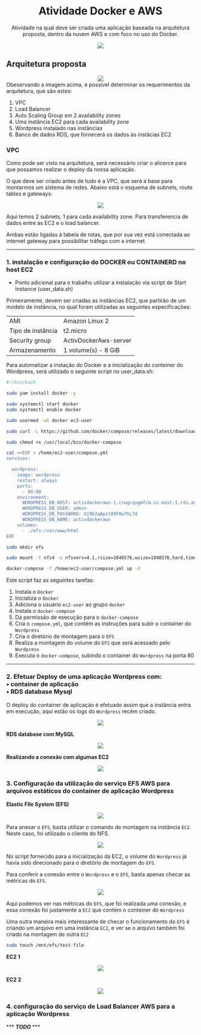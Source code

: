 <h1 align="center">Atividade Docker e AWS</h1>

<p align="center">
Atividade na qual deve ser criada uma aplicação baseada na arquitetura proposta, dentro da nuvem AWS e com foco no uso do Docker.
</p>

<div align="center"><img src="./images/title-image.png"></div>

## Arquitetura proposta
<div align=center><img src="./images/image1.png"></div>
Obeservando a imagem acima, é possível determinar os requerimentos da arquitetura, que são estes:

1. VPC
2. Load Balancer
3. Auto Scaling Group em 2 availability zones
4. Uma instância EC2 para cada availability zone
5. Wordpress instalado nas instâncias
6. Banco de dados RDS, que fornecerá os dados às instâcias EC2

### VPC
Como pode ser visto na arquitetura, será necessário criar o alicerce para que possamos realizar o deploy da nossa aplicação.

O que deve ser criado antes de tudo é a VPC, que será a base para montarmos um sistema de redes. Abaixo está o esquema de subnets, route tables e gateways:

<div align=center><img src="./images/image2.png"></div>

Aqui temos 2 subnets, 1 para cada availability zone. Para transferencia de dados entre as EC2 e o load balancer.

Ambas estão ligadas à tabela de rotas, que por sua vez está conectada ao internet gateway para possibilitar tráfego com a internet

---

### 1. instalação e configuração do DOCKER ou CONTAINERD no host EC2
* Ponto adicional para o trabalho utilizar a instalação via script de Start Instance (user_data.sh)

Primeiramente, devem ser criadas as instâncias EC2, que partirão de um modelo de instância, no qual foram utilizadas as seguintes especificações:

<div align="center">

|                   	|                      	|
|-------------------	|----------------------	|
|        AMI        	| Amazon Linux 2       	|
| Tipo de instância 	| t2.micro             	|
| Security group    	| ActivDockerAws-server |
| Armazenamento     	| 1 volume(s) - 8 GiB  	|

</div>

Para automatizar a instação do Docker e a inicialização do conteiner do Wordpress, será utilizado o seguinte script no user_data.sh:
```bash
#!/bin/bash

sudo yum install docker -y

sudo systemctl start docker
sudo systemctl enable docker

sudo usermod -aG docker ec2-user

sudo curl -L https://github.com/docker/compose/releases/latest/download/docker-compose-$(uname -s)-$(uname -m) -o /usr/local/bin/docker-compose

sudo chmod +x /usr/local/bin/docker-compose

cat <<EOF > /home/ec2-user/compose.yml
services:

  wordpress:
    image: wordpress
    restart: always
    ports:
      - 80:80
    environment:
      WORDPRESS_DB_HOST: activdockeraws-1.crwgcqugmfcm.us-east-1.rds.amazonaws.com
      WORDPRESS_DB_USER: admin
      WORDPRESS_DB_PASSWORD: Uj9b2qApzt89F8w7hL7d
      WORDPRESS_DB_NAME: activdockeraws
    volumes:
      - ./efs:/var/www/html
EOF

sudo mkdir efs

sudo mount -t nfs4 -o nfsvers=4.1,rsize=1048576,wsize=1048576,hard,timeo=600,retrans=2,noresvport fs-022330e490e708d36.efs.us-east-1.amazonaws.com:/ efs

docker-compose -f /home/ec2-user/compose.yml up -d
```
Este script faz as seguintes tarefas:
1. Instala o `Docker`
2. Inicializa o `Docker`
3. Adiciona o usuário `ec2-user` ao grupo `docker`
4. Instala o `docker-compose`
5. Dá permissão de execução para o `docker-compose`
6. Cria o `compose.yml`, que contém as instruções para subir o container do `Wordpress`
7. Cria o diretório de montagem para o `EFS`
8. Realiza a montagem do volume do `EFS` que será acessado pelo `Wordpress`
9. Executa o `docker-compose`, subindo o container do `Wordpress` na porta 80

---

<h3>2. Efetuar Deploy de uma aplicação Wordpress com:<br>
• container de aplicação<br>
• RDS database Mysql</h3>

O deploy do container de aplicação é efetuado assim que a instância entra em execução, aqui estão os logs do `Wordpress` recém criado.

<div align="center"><img src="./images/image3.png"></div>

**RDS database com MySQL**

<div align="center"><img src="./images/image4.png"></div>

**Realizando a conexão com algumas EC2**

<div align="center"><img src="./images/image5.png"></div>

### 3. Configuração da utilização do serviço EFS AWS para arquivos estáticos do container de aplicação Wordpress

**Elastic FIle System (EFS)**
<div align="center"><img src="./images/image6.png"></div>

Para anexar o `EFS`, basta utilizar o comando de montagem na instância `EC2`. Neste caso, foi utilizado o cliente do NFS.

<div align="center"><img src="./images/image7.png"></div>

No script fornecido para a inicialização da EC2, o volume do `Wordpress` já havia sido direcionado para o diretório de montagem do `EFS`.

Para conferir a conexão entre o `Wordpress` e o `EFS`, basta apenas checar as métricas do `EFS`.

<div align="center"><img src="./images/image8.png"></div>

Aqui podemos ver nas métricas do `EFS`, que foi realizada uma conexão, e essa conexão foi justamente a `EC2` que contém o conteiner do `Wordpress`

Uma outra maneira mais interessante de checar o funcionamento do `EFS` é criando um arquivo em uma instância `EC2`, e ver se o arquivo também foi criado na montagem de outra `EC2`

```bash
sudo touch /mnt/efs/test-file
```
**EC2 1**
<div align="center"><img src="./images/image9.png"></div>

**EC2 2**
<div align="center"><img src="./images/image10.png"></div>

### 4. configuração do serviço de Load Balancer AWS para a aplicação Wordpress

*** ***TODO*** ***